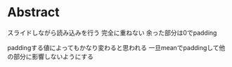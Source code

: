 # Abstract

スライドしながら読み込みを行う
完全に重ねない
余った部分は0でpadding

paddingする値によってもかなり変わると思われる
一旦meanでpaddingして他の部分に影響しないようにする
